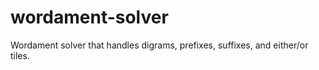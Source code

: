 wordament-solver
================

Wordament solver that handles digrams, prefixes, suffixes, and either/or tiles.
